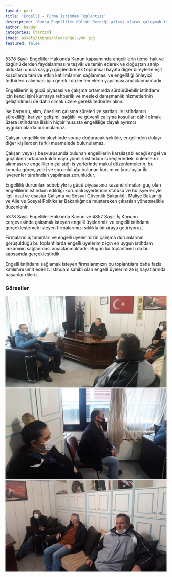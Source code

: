 ```yaml
---
layout: post
title: 'Engelli - Firma İstihdam Toplantısı'
description: 'Bursa Engelliler Kültür Derneği ailesi olarak çalışmak isteyen engelli üyelerimizin istihdamı için ilgili firmalar ile görüşmeler düzenledik.'
author: bekder
categories: [Yardım]
image: assets/images/blog/engel-yok.jpg
featured: false
---
```


5378 Sayılı Engelliler Hakkında Kanun kapsamında engellilerin temel hak ve özgürlüklerden faydalanmasını teşvik ve temin ederek ve doğuştan sahip oldukları onura saygıyı güçlendirerek toplumsal hayata diğer bireylerle eşit koşullarda tam ve etkin katılımlarının sağlanması ve engelliliği önleyici tedbirlerin alınması için gerekli düzenlemelerin yapılması amaçlanmaktadır.

Engellilerin iş gücü piyasası ve çalışma ortamında sürdürülebilir istihdamı için kendi işini kurmaya rehberlik ve mesleki danışmanlık hizmetlerinin geliştirilmesi de dâhil olmak üzere gerekli tedbirler alınır.

İşe başvuru, alım, önerilen çalışma süreleri ve şartları ile istihdamın sürekliliği, kariyer gelişimi, sağlıklı ve güvenli çalışma koşulları dâhil olmak üzere istihdama ilişkin hiçbir hususta engelliliğe dayalı ayrımcı uygulamalarda bulunulamaz.

Çalışan engellilerin aleyhinde sonuç doğuracak şekilde, engelinden dolayı diğer kişilerden farklı muamelede bulunulamaz.

Çalışan veya iş başvurusunda bulunan engellilerin karşılaşabileceği engel ve güçlükleri ortadan kaldırmaya yönelik istihdam süreçlerindeki önlemlerin alınması ve engellilerin çalıştığı iş yerlerinde makul düzenlemelerin, bu konuda görev, yetki ve sorumluluğu bulunan kurum ve kuruluşlar ile işverenler tarafından yapılması zorunludur.

Engellilik durumları sebebiyle iş gücü piyasasına kazandırılmaları güç olan engellilerin istihdam edildiği korumalı işyerlerinin statüsü ve bu işyerleriyle ilgili usul ve esaslar Çalışma ve Sosyal Güvenlik Bakanlığı, Maliye Bakanlığı ve Aile ve Sosyal Politikalar Bakanlığınca müştereken çıkarılan yönetmelikle düzenlenir.

5378 Sayılı Engelliler Hakkında Kanun ve 4857 Sayılı İş Kanunu çerçevesinde çalışmak isteyen engelli üyelerimiz ve engelli istihdamı gerçekleştirmek isteyen firmalarımızı sıklıkla bir araya getiriyoruz.

Firmaların iş tanımları ve engelli üyelerimizin çalışma durumlarının görüşüldüğü bu toplantılarda engelli üyelerimiz için en uygun istihdam imkanının sağlanması amaçlanmaktadır. Bugün kü toplantımızı da bu kapsamda gerçekleştirdik.

Engelli istihdamı sağlamak isteyen firmalarımızın bu toplantılara daha fazla katılımını ümit ederiz. İstihdam sahibi olan engelli üyelerimize iş hayatlarında başarılar dileriz.

### Görseller

<a href="/assets/images/blog/engelli-istihdami-is-gorusmeleri-1.jpeg" data-lightbox="engelli-istihdami-is-gorusmeleri" data-title="Engelli - Firma İstihdam Toplantısı">
    <img src="/assets/images/blog/engelli-istihdami-is-gorusmeleri-1.jpeg" alt="Engelli - Firma İstihdam Toplantısı" />
</a>

<a href="/assets/images/blog/engelli-istihdami-is-gorusmeleri-2.jpeg" data-lightbox="engelli-istihdami-is-gorusmeleri" data-title="Engelli - Firma İstihdam Toplantısı">
    <img src="/assets/images/blog/engelli-istihdami-is-gorusmeleri-2.jpeg" alt="Engelli - Firma İstihdam Toplantısı" />
</a>

<a href="/assets/images/blog/engelli-istihdami-is-gorusmeleri-3.jpeg" data-lightbox="engelli-istihdami-is-gorusmeleri" data-title="Engelli - Firma İstihdam Toplantısı">
    <img src="/assets/images/blog/engelli-istihdami-is-gorusmeleri-3.jpeg" alt="Engelli - Firma İstihdam Toplantısı" />
</a>
